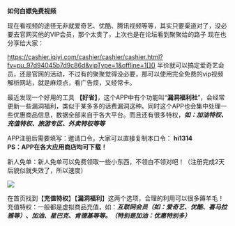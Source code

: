 **如何白嫖免费视频**

现在看视频的途径无非就爱奇艺、优酷、腾讯视频等等，其实只要渠道对了，没必要去官网买他的VIP会员，那个太贵了，上次也是在论坛看到聚聚给的路子
现在也分享给大家：

https://cashier.iqiyi.com/cashier/cashier/cashier.html?fv=pu_97d94045b7d9c86d&vipType=1&offline=1[]()
半价就可以搞定爱奇艺会员，还是官网的活动，不过有的聚聚觉得没必要，那可以使用完全免费的vip视频解析网站，就是麻烦点，看广告烦，又经常卡。


最近发现一个好用的工具 **【好省】**，这个APP中有个功能叫“**漏洞福利社**”，会经常更新一些漏洞福利，类似于某多多的话费漏洞这种。同时这个APP也会集中处理一些优惠商品信息，数据全部来自于各大平台。而且还有很多特权，***如：加油特权、充值特权、旅游专区、外卖特权等等***
 

APP注册后需要填写：邀请口令，大家可以直接复制本口令： **hi1314**   
**PS：APP在各大应用商店均可下载！**


新人免单：新人免单可以免费领取一些小东西，不领白不领对吧！（注册完成2天后貌似就失效了，所以速度）

![](https://tvax3.sinaimg.cn/large/be053e8bgy1ge1sx3h6xmj20b70agtbl.jpg)


在首页找到【**充值特权**】【**漏洞福利**】这两个选项，合理的利用可以很多薅羊毛！充值特权：一般都是虚拟商品充值，如：***互联网会员（如：爱奇艺、优酷、喜马拉雅等）、加油、星巴克、肯德基等等。（特别是加油：优惠特别多）***
